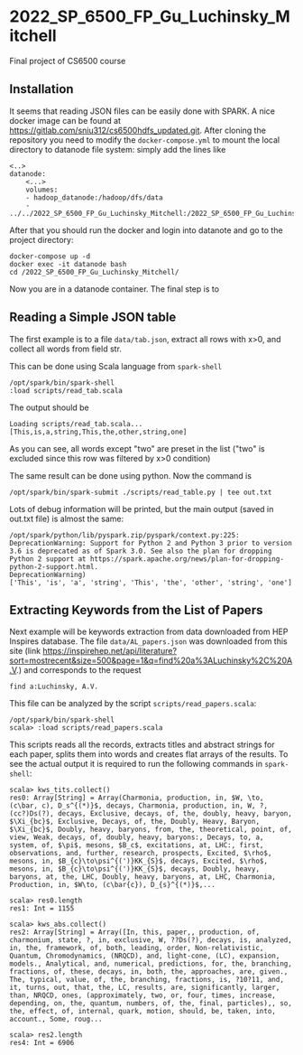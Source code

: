 # 2022_SP_6500_FP_Gu_Luchinsky_Mitchell

Final project of CS6500 course

## Installation

It seems that reading JSON files can be easily done with SPARK. A nice docker image can be found at https://gitlab.com/sniu312/cs6500hdfs_updated.git. After cloning the repository you need to modify the `docker-compose.yml` to mount the local directory to datanode file system: simply add the lines like

    <..>
    datanode:
        <...>
        volumes:
        - hadoop_datanode:/hadoop/dfs/data
        - ../../2022_SP_6500_FP_Gu_Luchinsky_Mitchell:/2022_SP_6500_FP_Gu_Luchinsky_Mitchell/

After that you should run the docker and login into datanote and go to the project directory:

    docker-compose up -d
    docker exec -it datanode bash
    cd /2022_SP_6500_FP_Gu_Luchinsky_Mitchell/

Now you are in a datanode container. The final step is to

## Reading a Simple JSON table

The first example is to a file `data/tab.json`, extract all rows with x>0, and collect all words from field str.

This can be done using Scala language from `spark-shell`

    /opt/spark/bin/spark-shell
    :load scripts/read_tab.scala

The output should be

    Loading scripts/read_tab.scala...
    [This,is,a,string,This,the,other,string,one]

As you can see, all words except "two" are preset in the list ("two" is excluded since this row was filtered by x>0 condition)

The same result can be done using python. Now the command is

    /opt/spark/bin/spark-submit ./scripts/read_table.py | tee out.txt

Lots of debug information will be printed, but the main output (saved in out.txt file) is almost the same:

    /opt/spark/python/lib/pyspark.zip/pyspark/context.py:225: DeprecationWarning: Support for Python 2 and Python 3 prior to version 3.6 is deprecated as of Spark 3.0. See also the plan for dropping Python 2 support at https://spark.apache.org/news/plan-for-dropping-python-2-support.html.
    DeprecationWarning)
    ['This', 'is', 'a', 'string', 'This', 'the', 'other', 'string', 'one']

## Extracting Keywords from the List of Papers

Next example will be keywords extraction from data downloaded from HEP Inspires database. The file `data/AL_papers.json` was downloaded from this site (link https://inspirehep.net/api/literature?sort=mostrecent&size=500&page=1&q=find%20a%3ALuchinsky%2C%20A.V.) and corresponds to the request

    find a:Luchinsky, A.V.

This file can be analyzed by the script `scripts/read_papers.scala`:

    /opt/spark/bin/spark-shell
    scala> :load scripts/read_papers.scala

This scripts reads all the records, extracts titles and abstract strings for each paper, splits them into words and creates flat arrays of the results. To see the actual output it is required to run the following commands in `spark-shell`:

    scala> kws_tits.collect()
    res0: Array[String] = Array(Charmonia, production, in, $W, \to, (c\bar, c), D_s^{(*)}$, decays, Charmonia, production, in, W, ?, (cc?)Ds(?), decays, Exclusive, decays, of, the, doubly, heavy, baryon, $\Xi_{bc}$, Exclusive, Decays, of, the, Doubly, Heavy, Baryon, $\Xi_{bc}$, Doubly, heavy, baryons, from, the, theoretical, point, of, view, Weak, decays, of, doubly, heavy, baryons:, Decays, to, a, system, of, $\pi$, mesons, $B_c$, excitations, at, LHC:, first, observations, and, further, research, prospects, Excited, $\rho$, mesons, in, $B_{c}\to\psi^{(')}KK_{S}$, decays, Excited, $\rho$, mesons, in, $B_{c}\to\psi^{(')}KK_{S}$, decays, Doubly, heavy, baryons, at, the, LHC, Doubly, heavy, baryons, at, LHC, Charmonia, Production, in, $W\to, (c\bar{c}), D_{s}^{(*)}$,...

    scala> res0.length
    res1: Int = 1155

    scala> kws_abs.collect()
    res2: Array[String] = Array([In, this, paper,, production, of, charmonium, state, ?, in, exclusive, W, ??Ds(?), decays, is, analyzed, in, the, framework, of, both, leading, order, Non-relativistic, Quantum, Chromodynamics, (NRQCD), and, light-cone, (LC), expansion, models., Analytical, and, numerical, predictions, for, the, branching, fractions, of, these, decays, in, both, the, approaches, are, given., The, typical, value, of, the, branching, fractions, is, ?10?11, and, it, turns, out, that, the, LC, results, are, significantly, larger, than, NRQCD, ones, (approximately, two, or, four, times, increase, depending, on, the, quantum, numbers, of, the, final, particles),, so, the, effect, of, internal, quark, motion, should, be, taken, into, account., Some, roug...

    scala> res2.length
    res4: Int = 6906

